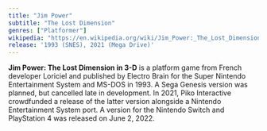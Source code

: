 ```yaml
---
title: "Jim Power"
subtitle: "The Lost Dimension"
genres: ["Platformer"]
wikipedia: "https://en.wikipedia.org/wiki/Jim_Power:_The_Lost_Dimension_in_3-D"
release: '1993 (SNES), 2021 (Mega Drive)'
---
```

**Jim Power: The Lost Dimension in 3-D** is a platform game from French developer Loriciel and published by Electro Brain for the Super Nintendo Entertainment System and MS-DOS in 1993. A Sega Genesis version was planned, but cancelled late in development. In 2021, Piko Interactive crowdfunded a release of the latter version alongside a Nintendo Entertainment System port. A version for the Nintendo Switch and PlayStation 4 was released on June 2, 2022.